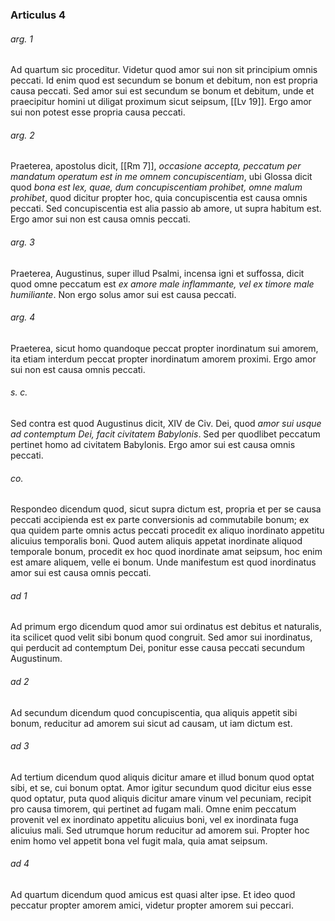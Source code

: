 ### Articulus 4

###### arg. 1
Ad quartum sic proceditur. Videtur quod amor sui non sit principium omnis peccati. Id enim quod est secundum se bonum et debitum, non est propria causa peccati. Sed amor sui est secundum se bonum et debitum, unde et praecipitur homini ut diligat proximum sicut seipsum, [[Lv 19]]. Ergo amor sui non potest esse propria causa peccati.

###### arg. 2
Praeterea, apostolus dicit, [[Rm 7]], *occasione accepta, peccatum per mandatum operatum est in me omnem concupiscentiam*, ubi Glossa dicit quod *bona est lex, quae, dum concupiscentiam prohibet, omne malum prohibet*, quod dicitur propter hoc, quia concupiscentia est causa omnis peccati. Sed concupiscentia est alia passio ab amore, ut supra habitum est. Ergo amor sui non est causa omnis peccati.

###### arg. 3
Praeterea, Augustinus, super illud Psalmi, incensa igni et suffossa, dicit quod omne peccatum est *ex amore male inflammante, vel ex timore male humiliante*. Non ergo solus amor sui est causa peccati.

###### arg. 4
Praeterea, sicut homo quandoque peccat propter inordinatum sui amorem, ita etiam interdum peccat propter inordinatum amorem proximi. Ergo amor sui non est causa omnis peccati.

###### s. c.
Sed contra est quod Augustinus dicit, XIV de Civ. Dei, quod *amor sui usque ad contemptum Dei, facit civitatem Babylonis*. Sed per quodlibet peccatum pertinet homo ad civitatem Babylonis. Ergo amor sui est causa omnis peccati.

###### co.
Respondeo dicendum quod, sicut supra dictum est, propria et per se causa peccati accipienda est ex parte conversionis ad commutabile bonum; ex qua quidem parte omnis actus peccati procedit ex aliquo inordinato appetitu alicuius temporalis boni. Quod autem aliquis appetat inordinate aliquod temporale bonum, procedit ex hoc quod inordinate amat seipsum, hoc enim est amare aliquem, velle ei bonum. Unde manifestum est quod inordinatus amor sui est causa omnis peccati.

###### ad 1
Ad primum ergo dicendum quod amor sui ordinatus est debitus et naturalis, ita scilicet quod velit sibi bonum quod congruit. Sed amor sui inordinatus, qui perducit ad contemptum Dei, ponitur esse causa peccati secundum Augustinum.

###### ad 2
Ad secundum dicendum quod concupiscentia, qua aliquis appetit sibi bonum, reducitur ad amorem sui sicut ad causam, ut iam dictum est.

###### ad 3
Ad tertium dicendum quod aliquis dicitur amare et illud bonum quod optat sibi, et se, cui bonum optat. Amor igitur secundum quod dicitur eius esse quod optatur, puta quod aliquis dicitur amare vinum vel pecuniam, recipit pro causa timorem, qui pertinet ad fugam mali. Omne enim peccatum provenit vel ex inordinato appetitu alicuius boni, vel ex inordinata fuga alicuius mali. Sed utrumque horum reducitur ad amorem sui. Propter hoc enim homo vel appetit bona vel fugit mala, quia amat seipsum.

###### ad 4
Ad quartum dicendum quod amicus est quasi alter ipse. Et ideo quod peccatur propter amorem amici, videtur propter amorem sui peccari.

